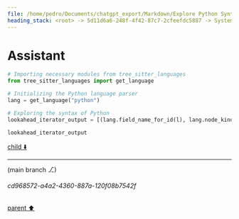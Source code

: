 ```yaml
---
file: /home/pedro/Documents/chatgpt_export/Markdown/Explore Python Syntax Graphviz.md
heading_stack: <root> -> 5d11d6a6-248f-4f42-87c7-2cfeefdc5887 -> System -> 68c39207-346e-47cf-8c4c-5f153f2ac305 -> System -> aaa27992-bb31-4d04-9962-3478d816a032 -> User -> b6e4ecf9-36bd-4820-af58-e4a9f1f5464f -> Assistant -> 73685182-6dbf-42fb-b01f-65ae86e8c2ec -> Tool -> fba7b060-5569-45ff-8746-e0a25d230d1b -> Assistant
---
```

# Assistant

```python
# Importing necessary modules from tree_sitter_languages
from tree_sitter_languages import get_language

# Initializing the Python language parser
lang = get_language("python")

# Exploring the syntax of Python
lookahead_iterator_output = [(lang.field_name_for_id(l), lang.node_kind_for_id(l)) for l in lang.lookahead_iterator(1)]

lookahead_iterator_output
```

[child ⬇️](#cd968572-a4a2-4360-887a-120f08b7542f)

---

(main branch ⎇)
###### cd968572-a4a2-4360-887a-120f08b7542f
[parent ⬆️](#fba7b060-5569-45ff-8746-e0a25d230d1b)
